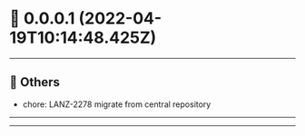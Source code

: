 # :confetti_ball: 0.0.0.1 (2022-04-19T10:14:48.425Z)
- - -
## :newspaper: Others
* chore: LANZ-2278 migrate from central repository
- - -
- - -
